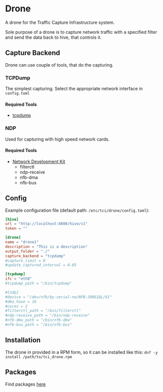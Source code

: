 # Drone

A drone for the Traffic Capture Infrastructure system.

Sole purpose of a drone is to capture network traffic with a specified filter
and send the data back to hive, that controls it.

## Capture Backend

Drone can use couple of tools, that do the capturing.

### TCPDump

The simplest capturing.
Select the appropriate network interface in `config.toml`

#### Required Tools

* [tcpdump](https://www.tcpdump.org/)

### NDP

Used for capturing with high speed network cards.

#### Required Tools

* [Network Development Kit](https://github.com/CESNET/ndk-sw)
  * filterctl
  * ndp-receive
  * nfb-dma
  * nfb-bus


## Config

Example configuration file (default path: `/etc/tci/drone/config.toml`):

```conf
[hive]
url = "http://localhost:8080/hive/v1"
token = ""

[drone]
name = "drone1"
description = "This is a description"
output_folder = "./"
capture_backend = "tcpdump"
#capture_limit = 0
#update_captured_interval = 0.05

[tcpdump]
ifc = "eth0"
#tcpdump_path = "/bin/tcpdump"

#[ndp]
#device = "/dev/nfb/by-serial-no/NFB-200G2QL/61"
#dma_have = 16
#cores = 2
#filterctl_path = "/bin/filterctl"
#ndp-receive_path = "/bin/ndp-receive"
#nfb-dma_path = "/bin/nfb-dma"
#nfb-bus_path = "/bin/nfb-bus"
```

## Installation

The drone in provided in a RPM form, so it can be installed like this:
`dnf -y install /path/to/tci_drone.rpm`

## Packages

Find packages [here](https://github.com/FETA-Project/TrafficCaptureInfrastructure/tree/main/packages/drone)